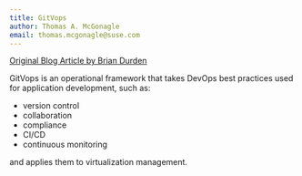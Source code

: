 ```yaml
---
title: GitVops
author: Thomas A. McGonagle
email: thomas.mcgonagle@suse.com
---
```


[Original Blog Article by Brian Durden](https://ranchergovernment.com/blog/three-easy-mode-ways-of-installing-rancher-onto-harvester)

GitVops is an operational framework that takes DevOps best practices used for application development, such as:

* version control
* collaboration
* compliance
* CI/CD
* continuous monitoring

and applies them to virtualization management.
